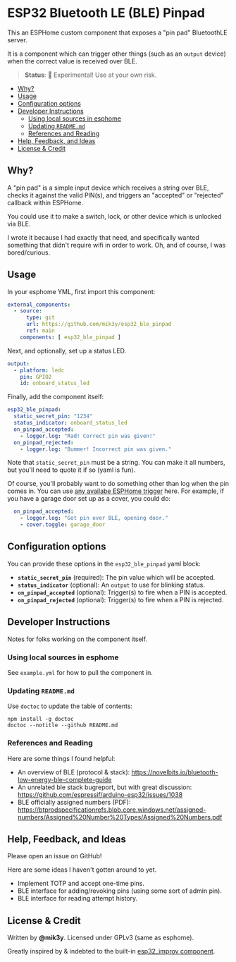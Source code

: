 # ESP32 Bluetooth LE (BLE) Pinpad

This an ESPHome custom component that exposes a "pin pad" BluetoothLE server.

It is a component which can trigger other things (such as an `output` device) when the correct value is received over BLE.

> **Status**: 🚨 Experimental! Use at your own risk.

<!-- START doctoc generated TOC please keep comment here to allow auto update -->
<!-- DON'T EDIT THIS SECTION, INSTEAD RE-RUN doctoc TO UPDATE -->

- [Why?](#why)
- [Usage](#usage)
- [Configuration options](#configuration-options)
- [Developer Instructions](#developer-instructions)
  - [Using local sources in esphome](#using-local-sources-in-esphome)
  - [Updating `README.md`](#updating-readmemd)
  - [References and Reading](#references-and-reading)
- [Help, Feedback, and Ideas](#help-feedback-and-ideas)
- [License & Credit](#license--credit)

<!-- END doctoc generated TOC please keep comment here to allow auto update -->

## Why?

A "pin pad" is a simple input device which receives a string over BLE, checks it against the valid PIN(s), and triggers an "accepted" or "rejected" callback within ESPHome.

You could use it to make a switch, lock, or other device which is unlocked via BLE.

I wrote it because I had exactly that need, and specifically wanted something that didn't require wifi in order to work. Oh, and of course, I was bored/curious.


## Usage

In your esphome YML, first import this component:

```yml
external_components:
  - source:
      type: git
      url: https://github.com/mik3y/esp32_ble_pinpad
      ref: main
    components: [ esp32_ble_pinpad ]
```

Next, and optionally, set up a status LED.

```yml
output:
  - platform: ledc
    pin: GPIO2
    id: onboard_status_led
```

Finally, add the component itself:

```yml
esp32_ble_pinpad:
  static_secret_pin: "1234"
  status_indicator: onboard_status_led
  on_pinpad_accepted:
    - logger.log: "Rad! Correct pin was given!"
  on_pinpad_rejected:
    - logger.log: "Bummer! Incorrect pin was given."
```

Note that `static_secret_pin` must be a string. You can make it all numbers, but you'll need to quote it if so (yaml is fun).

Of course, you'll probably want to do something other than log when the pin comes in. You can use [any availabe ESPHome trigger](https://esphome.io/guides/automations.html#all-triggers) here. For example, if you have a garage door set up as a cover, you could do:

```yml
  on_pinpad_accepted:
    - logger.log: "Got pin over BLE, opening door."
    - cover.toggle: garage_door
```

## Configuration options

You can provide these options in the `esp32_ble_pinpad` yaml block:

* **`static_secret_pin`** (required): The pin value which will be accepted.
* **`status_indicator`** (optional): An `output` to use for blinking status.
* **`on_pinpad_accepted`** (optional): Trigger(s) to fire when a PIN is accepted.
* **`on_pinpad_rejected`** (optional): Trigger(s) to fire when a PIN is rejected.

## Developer Instructions

Notes for folks working on the component itself.

### Using local sources in esphome

See `example.yml` for how to pull the component in.

### Updating `README.md`

Use `doctoc` to update the table of contents:

```
npm install -g doctoc
doctoc --notitle --github README.md
```

### References and Reading

Here are some things I found helpful:

* An overview of BLE (protocol & stack): https://novelbits.io/bluetooth-low-energy-ble-complete-guide
* An unrelated ble stack bugreport, but with great discussion: https://github.com/espressif/arduino-esp32/issues/1038
* BLE officially assigned numbers (PDF): https://btprodspecificationrefs.blob.core.windows.net/assigned-numbers/Assigned%20Number%20Types/Assigned%20Numbers.pdf


## Help, Feedback, and Ideas

Please open an issue on GitHub!

Here are some ideas I haven't gotten around to yet.

- Implement TOTP and accept one-time pins.
- BLE interface for adding/revoking pins (using some sort of admin pin).
- BLE interface for reading attempt history.

## License & Credit

Written by **@mik3y**. Licensed under GPLv3 (same as esphome).

Greatly inspired by & indebted to the built-in [esp32_improv component](https://github.com/esphome/esphome/blob/dev/esphome/components/esp32_improv).
